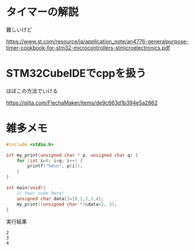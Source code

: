# タイマーの解説

難しいけど

https://www.st.com/resource/ja/application_note/an4776-generalpurpose-timer-cookbook-for-stm32-microcontrollers-stmicroelectronics.pdf

# STM32CubeIDEでcppを扱う

ほぼこの方法でいける

https://qiita.com/FlechaMaker/items/de9c663d1b394e5a2862

# 雑多メモ

```main.c
#include <stdio.h>

int my_print(unsigned char * p, unsigned char q) {
    for (int i=0; i<q; i++) {
        printf("%d\n", p[i]);
    }
}

int main(void){
    // Your code here!
    unsigned char data[]={0,1,2,3,4};
    my_print((unsigned char *)&data+2, 3);
}
```
実行結果
```
2
3
4
```
